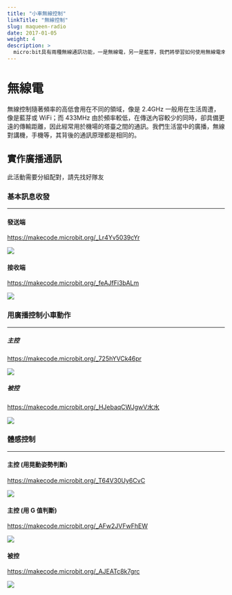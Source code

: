 ```yaml
---
title: "小車無線控制"
linkTitle: "無線控制"
slug: maqueen-radio
date: 2017-01-05
weight: 4
description: >
  micro:bit具有兩種無線通訊功能，一是無線電，另一是藍芽，我們將學習如何使用無線電來讓兩片以上的micro:bit互相溝通
---
```


# 無線電

無線控制隨著頻率的高低會用在不同的領域，像是 2.4GHz 一般用在生活周遭，像是藍芽或 WiFi；而 433MHz 由於頻率較低，在傳送內容較少的同時，卻具備更遠的傳輸距離，因此經常用於機場的塔臺之間的通訊。我們生活當中的廣播，無線對講機，手機等，其背後的通訊原理都是相同的。

## 實作廣播通訊

此活動需要分組配對，請先找好隊友

### 基本訊息收發

---

#### 發送端

https://makecode.microbit.org/_Lr4Yv5039cYr

![](https://i.imgur.com/FPu7CI7.png)

#### 接收端

https://makecode.microbit.org/_feAJfFi3bALm

![](https://i.imgur.com/vNAFWax.png)

### 用廣播控制小車動作

---

##### 主控

https://makecode.microbit.org/_725hYVCk46pr

![](https://i.imgur.com/8SspJQv.png)

##### 被控

https://makecode.microbit.org/_HJebaqCWJgwV水水

![](https://i.imgur.com/MshcviC.png)

### 體感控制

---

#### 主控 (用晃動姿勢判斷)

https://makecode.microbit.org/_T64V30Uy6CvC

![](https://i.imgur.com/LDZTPuq.png)

#### 主控 (用 G 值判斷)

https://makecode.microbit.org/_AFw2JVFwFhEW

![](https://i.imgur.com/5r3fKXI.png)

#### 被控

https://makecode.microbit.org/_AJEATc8k7grc

![](https://i.imgur.com/7LZJnzc.png)
